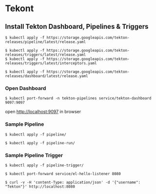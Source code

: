# Tekont

## Install Tekton Dashboard, Pipelines & Triggers

```shell
$ kubectl apply -f https://storage.googleapis.com/tekton-releases/pipeline/latest/release.yaml

$ kubectl apply -f https://storage.googleapis.com/tekton-releases/triggers/latest/release.yaml
$ kubectl apply -f https://storage.googleapis.com/tekton-releases/triggers/latest/interceptors.yaml

$ kubectl apply -f https://storage.googleapis.com/tekton-releases/dashboard/latest/release.yaml
```

### Open Dashboard

```shell
$ kubectl port-forward -n tekton-pipelines service/tekton-dashboard 9097:9097
```

open [http://localhost:9097](http://localhost:9097) in browser

### Sample Pipeline

```shell
$ kubectl apply -f pipeline/
```

```shell
$ kubectl apply -f pipeline-run/
```

### Sample Pipeline Trigger

```shell
$ kubectl apply -f pipeline-trigger/
```

```shell
$ kubectl port-forward service/el-hello-listener 8080

$ curl -v -H 'content-Type: application/json' -d '{"username": "Tekton"}' http://localhost:8080
```